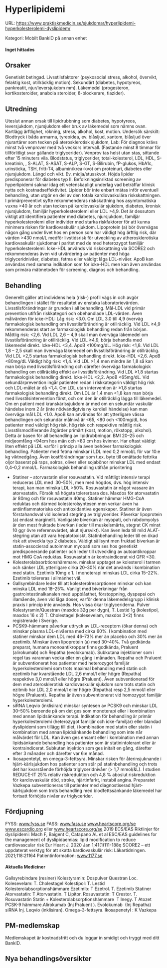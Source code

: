 # Hyperlipidemi

URL: https://www.praktiskmedicin.se/sjukdomar/hyperlipidemi-hyperkolesterolemi-dyslipidem/



Kategori: Mobilt BankID på annan enhet

#### Inget hittades

## Orsaker

Genetiskt betingad. Livsstilsfaktorer (psykosocial stress, alkohol, övervikt, felaktig kost, otillräcklig motion). Sekundärt (diabetes, hypotyreos, pankreatit, njur/leversjukdom mm). Läkemedel (progesteron, kortikosteroider, anabola steroider, ß-blockerare, tiazider).

## Utredning

Uteslut annan orsak till lipidrubbning som diabetes, hypotyreos, leversjukdom, njursjukdom eller bruk av läkemedel som nämns ovan.
Kartlägg ärftlighet, rökning, stress, alkohol, kost, motion. Undersök särskilt: Blodtryck i båda armarna, tyreoidea, ev. blåsljud, xantom, blåsljud över njurartärer som tecken på aterosklerotisk sjukdom, Lab: För diagnos krävs minst två venprover med två veckors intervall. (Fastande minst 8 timmar för tillförlitligt svar gällande triglycerider). Venprov tas helst utan stas, sittande efter 15 minuters vila. Blodstatus, triglycerider, total-kolesterol, LDL, HDL, S-kreatinin, , S-ALAT, S-ASAT, S-ALP, S-GT, S-Bilirubin, fP-glukos, HbA1c, urinsticka, TSH, fritt-T4, albumin/krea-kvot om proteinuri, diabetes eller njursjukdom. Längd och vikt. Ev. midja/stusskvot.
Höjda lipider predisponerar för diabetes typ II. Befolkningsinriktad screening av hyperlipidemi saknar idag ett vetenskapligt underlag vad beträffar klinisk nytta och kostnadseffektivitet.
Lipider bör inte enbart mätas inför eventuell behandling, utan utgör en del av den totala kardiovaskulära riskskattningen.
I primärpreventivt syfte rekommenderas riskskattning hos asymtomatiska vuxna >40 år och utan tecken på kardiovaskulär sjukdom, diabetes, kronisk njursjukdom, familjär hyperkolesterolemi eller LDL >4,9. Det är dessutom viktigt att identifiera patienter med diabetes, njursjukdom, familjär hyperkolesterolemi eller individer med starka riskfaktorer för att kunna minimera risken för kardiovaskulär sjukdom.
Lipoprotein (a) bör övervägas någon gång under livet hos en person som har väldigt hög ärftlig risk, där värden >430 nmol/L medför livstidsrisk för utveckling av atherosklerotiska kardiovaskulär sjukdomar i paritet med de med heterozygot familjär hyperkolesterolemi.
Icke-HDL används vid riskskattning via SCORE2 och rekommenderas även vid utvärdering av patienter med höga triglyceridnivåer, diabetes, fetma eller väldigt låga LDL-nivåer.
ApoB kan användas med samma indikation som för icke-HDL men kan även användas som primära mätmetoden för screening, diagnos och behandling.

## Behandling

Generellt gäller att individens hela (risk-) profil vägs in och avgör behandlingen i stället för resultatet av enstaka laboratorievärden.
Livsstilsförändringar är grunden i all behandling.
Mål-LDL vid primär prevention utifrån riskkategori och obehandlade LDL-värden. Även målvärden för icke-HDL:
Låg risk: <3.0. Om LDL 3.0 till 4,9 överväg farmakologisk behandling om livsstilsförändring är otillräcklig. Vid LDL ≥4,9 rekommenderas start av farmakologisk behandling redan från början.
Måttlig risk: <2,6. Vid LDL 2,6 – 4,9 skall man överväga läkemedel om livsstilsförändring är otillräcklig. Vid LDL ≥4,9, börja behandla med läkemedel direkt. Icke-HDL <3,4. ApoB <100mg/dL.
Hög risk: <1,8. Vid LDL 1,8 – 2,5 skall man överväga läkemedel om livsstilsförändring är otillräcklig. Vid LDL >2,5 startas farmakologisk behandling direkt. Icke-HDL <2,6. ApoB <80mg/dL
Väldigt hög risk: <1,4. Vid LDL >1,4 men mindre än 1,8 så kan man börja med livsstilsförändring och därefter överväga farmakologisk behandling om otillräcklig effekt av livsstilsförändring. Vid LDL ≥1,8 startas farmakologisk behandling direkt. Icke-HDL <2,2. ApoB <65mg/dL.
Vid sekundärprevention ingår patienten redan i riskkategorin väldigt hög risk och LDL-målet är då <1,4. Om LDL utan intervention är ≥1,8 startas farmakologisk behandling direkt. Om LDL är 1,4 men <1,8 kan man börja med livsstilsintervention först, och om den är otillräcklig lägga till läkemedel.
Om en patient med kranskärlssjukdom är med om en sekundär vaskulär händelse inom 2 år (inte nödvändigtvis ny kardiell händelse) kan man överväga mål LDL <1.0.
ApoB kan användas för att ytterligare vässa behandlingen och sekundär målnivå är <65, <80 och <100mg/dL hos patienter med väldigt hög risk, hög risk och respektive måttlig risk.
Livsstilsmodifierande åtgärder primärt (kost, motion, rökstopp, alkohol). Detta är basen för all behandling av lipidrubbningar. BMI 20–25 och midjeomfång <94cm hos män och <80 cm hos kvinnor. Har oftast väldigt liten effekt på LDL varför i princip alla även behöver farmakologisk behandling. Patienter med fetma minskar i LDL med 0,2 mmol/L för var 10:e kg viktnedgång. Även kostförändringar som t.ex. byte till omättade fettrika oljor baserat på raps, solros, oliver eller sojabönor minskar LDL med endast 0,4–0,2 mmol/L.
Farmakologisk behandling utifrån prioritering
- Statiner – atorvastatin eller rosuvastatin. Vid måttligt intensiv terapi reduceras LDL med  30–50%, men med högdos, dvs. hög intensiv terapi, kan man minska LDL >50%. Rosuvastatin är något vassare än atorvastatin. Försök nå högsta tolererbara dos. Maxdos för atorvastatin är 80mg och för rosuvastatin 40mg. Statiner hämmar HMG-CoA reduktas och därmed kolesterolsyntesen men verkar även ha antiinflammatoriska och antioxidantiva egenskaper. Statiner är även förstahandsval vid isolerad stegring av triglycerider. Påverkar lipoprotein (a) endast marginellt. Vanligaste biverkan är myopati, och rabdomyolys är den mest fruktade biverkan (leder till muskelsmärta, stegrat CK minst 10 ggr övre referensvärdet, akut njursvikt). Kan även leda till mild ALAT-stegring utan att vara hepatotoxiskt. Statinbehandling leder till en ökad risk att utveckla typ 2 diabetes. Väldigt sällsynt men fruktad biverkan är statin-associerad autoimmun myopati som ses hos genetiskt predisponerande patienter och leder till utveckling av autoantikroppar mot HMG CoA reduktas. Rosuvastatin är kontraindicerat vid GFR <30.
- Kolesterolabsorbtionshämmare. minskar upptaget av kolesterol i tarmen och sänker LDL ytterligare cirka 20–30% när det används i kombination med statin. Ezetimib 10mg x 1. I monoterapi minskas LDL cirka 15–22%. Ezetimib tolereras i allmänhet väl.
- Gallsyrebindare leder till att kolesterolresorptionen minskar och kan minska LDL med 18–25%. Vanligt med biverkningar från gastrointestinalkanalen med uppblåsthet, förstoppning, dyspepsi och illamående, även vid låga doser, varför denna läkemedelsgrupp i klinisk praxis i princip inte används. Hos vissa ökar triglyceriderna. Pulver Kolestyramin/Questran (maxdos 32g per dygn), T. Lestid 1g (kolestipol, maxdos 16 x 2) T. Cholestagel (kolesevelam, maxdos 3×2) finns registrerade i Sverige.
- PCSK9-hämmare påverkar uttryck av LDL-receptorn (ökar denna) och minskar plasma LDL-nivåerna med cirka 60%. I kombination med statiner minskar dem LDL med 46–73% mer än placebo och 30% mer än ezetimib. Minskar även lipoprotein (a) med 30–40%. Två godkända preparat, humana monoantikroppar finns godkända, Praluent (alirokumab) och Repatha (evolokumab). Subkutana injektioner som i regel tas varannan vecka eller en gång i månaden.
Repatha och Praluent är subventionerat hos patienter med heterozygot familjär hyperkolesterolemi som trots maximal behandling med statin och ezetimib har kvarstående LDL 2,6 mmol/l eller högre (Repatha) respektive 3,0 mmol/l eller högre (Praluent). Även subventionerad för dem med aterosklerotisk kardiovaskulär sjukdom som trots statin och ezitmib har LDL 2,0 mmol/l eller högre (Repatha) resp 2,5 mmol/l eller högre (Praluent).
Repatha är även subventionerat vid homozygot familjär hyperkolesterolemi.
- siRNA Leqvio (inklisiran) minskar syntesen av PCSK9 och minskar LDL 30–50% beroende på om det ges som monoterapi eller i kombination med annan lipidsänkande terapi. Indikation för behandling är primär hyperkolesterolemi (heterozygot familjär och icke-familjär) eller blandad dyslipidemi som tillägg till diet, i kombination med statin eller statin i kombination med annan lipidsänkande behandling som inte når målvärdet för LDL. Kan även ges ensamt eller i kombination med annan lipidsänkande behandling hos patienter som är statinintolerant eller är kontraindicerat. Subkutan injektion som ges initalt en gång, därefter efter 3 månader och därefter var 6:e månad.
- Ikosapentetyl, en omega-3-fettsyra. Minskar risken för återinsjuknande i hjärt-kärlsjukdom hos patienter som står på statinbehandling och trots det har kvarstående förhöjda triglyceridnivåer (> 1,7 mmol/&L). Í studien REDUCE-IT 25% relativ riskreduktion och 4,8 % aboslut riskreduktion för kardiovaskulär död, stroke, hjärtinfarkt, instabil angina. Preparatet Vazkepa subventioneras till patienter med diagnostiserad hjärt-kärlsjukdom som trots behandling med blodfettssänkande läkemedel har fortsatt förhöjda nivåer av triglycerider.

## Fördjupning

FYSS: www.fyss.se
FASS: www.fass.se
www.heartscore.org/se www.escardio.org eller www.heartscore.org/se
2019 ECS/EAS Riktlinjer för dyslipidemi: Mach F, Baigent C, Catapano AL et al ESC/EAS guidelines for the management of dyslipidaemias: lipid modification to reduce cardiovascular risk Eur Heart J. 2020 Jan 1;41(1)111-188q
SCORE2 – ett uppdaterat verktyg för att skatta kardiovaskulär risk: Läkartidningen. 2021;118:21164
Patientinformation: www.1177.se

#### Aktuella Mediciner

Gallsyrebindare (resiner)
Kolestyramin: Dospulver Questran Loc.
Kolesevelam: T. Cholestagel
Kolestipol: T. Lestid
Kolesterolabsorptionshämmare
Ezetimib: T Ezetrol. T. Ezetimib
Statiner
Atorvastatin: T Atorvastatin. T Lipitor.
Rosuvastatin: T Crestor. T. Rosuvastatin
Statin + Kolesterolabsorptionshämmare 
T Inegy. T Atozet
PCSK-9 hämmare.Alirokumab (Inj Praluent ). Evolokumab  (Inj Repatha)
siRNA Inj. Leqvio (inklisiran).
Omega-3-fettsyra. Ikosapenetyl : K Vazkepa

## PM-medlemskap

Medlemskapet är kostnadsfritt och du loggar in smidigt och tryggt med ditt BankID.

## Nya behandlingsöversikter

